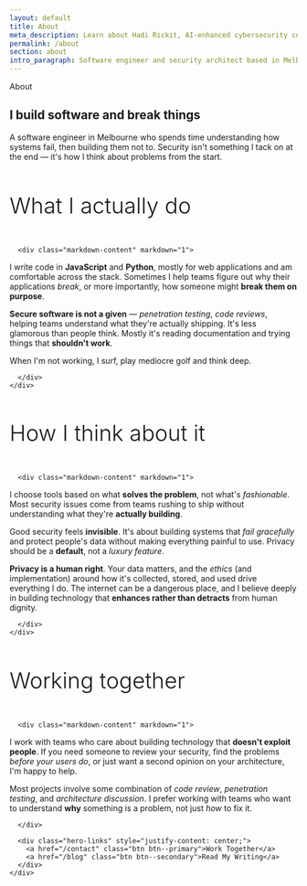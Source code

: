 ```yaml
---
layout: default
title: About
meta_description: Learn about Hadi Rickit, AI-enhanced cybersecurity consultant & software engineer in Melbourne. Expert in security audits, penetration testing, AI-powered security workflows, and secure software architecture. Serving clients worldwide.
permalink: /about
section: about
intro_paragraph: Software engineer and security architect based in Melbourne. I specialize in building **resilient systems** where security isn't an afterthought — it's foundational to how things work.
---
```


<section class="hero">
  <div class="hero-content">
    <div class="hero-text">
      <div class="hero-greeting">About</div>
      <h1 class="hero-title">I build software and break things</h1>
      <div class="hero-subtitle">
        <p>A software engineer in Melbourne who spends time understanding how systems fail, then building them not to. Security isn't something I tack on at the end — it's how I think about problems from the start.</p>
      </div>
    </div>
  </div>
</section>

<section class="section section--editorial">
  <div class="container">
    <div class="text-refined">
      <h2 class="text-display" style="font-size: clamp(2.4rem, 4vw, 3.6rem); margin-bottom: 3rem; font-weight: 300;">What I actually do</h2>

      <div class="markdown-content" markdown="1">

I write code in **JavaScript** and **Python**, mostly for web applications and am comfortable across the stack. Sometimes I help teams figure out why their applications *break*, or more importantly, how someone might **break them on purpose**.

**Secure software is not a given** — *penetration testing*, *code reviews*, helping teams understand what they're actually shipping. It's less glamorous than people think. Mostly it's reading documentation and trying things that **shouldn't work**.

When I'm not working, I surf, play mediocre golf and think deep.

      </div>
    </div>
  </div>
</section>

<section class="section section--editorial">
  <div class="container">
    <div class="text-refined">
      <h2 class="text-display" style="font-size: clamp(2.4rem, 4vw, 3.6rem); margin-bottom: 3rem; font-weight: 300;">How I think about it</h2>

      <div class="markdown-content" markdown="1">

I choose tools based on what **solves the problem**, not what's *fashionable*. Most security issues come from teams rushing to ship without understanding what they're **actually building**.

Good security feels **invisible**. It's about building systems that *fail gracefully* and protect people's data without making everything painful to use. Privacy should be a **default**, not a *luxury feature*.

**Privacy is a human right**. Your data matters, and the *ethics* (and implementation) around how it's collected, stored, and used drive everything I do. The internet can be a dangerous place, and I believe deeply in building technology that **enhances rather than detracts** from human dignity.

      </div>
    </div>
  </div>
</section>

<section class="section section--editorial" style="padding-bottom: 8rem;">
  <div class="container">
    <div class="text-refined">
      <h2 class="text-display" style="font-size: clamp(2.4rem, 4vw, 3.6rem); margin-bottom: 3rem; font-weight: 300;">Working together</h2>

      <div class="markdown-content" markdown="1">

I work with teams who care about building technology that **doesn't exploit people**. If you need someone to review your security, find the problems *before your users do*, or just want a second opinion on your architecture, I'm happy to help.

Most projects involve some combination of *code review*, *penetration testing*, and *architecture discussion*. I prefer working with teams who want to understand **why** something is a problem, not just *how* to fix it.

      </div>

      <div class="hero-links" style="justify-content: center;">
        <a href="/contact" class="btn btn--primary">Work Together</a>
        <a href="/blog" class="btn btn--secondary">Read My Writing</a>
      </div>
    </div>
  </div>
</section>
